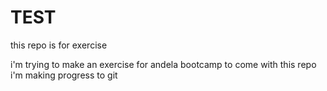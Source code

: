 # TEST
this repo is for exercise


i'm trying to make an exercise for andela bootcamp to come with this repo i'm making progress to git 
